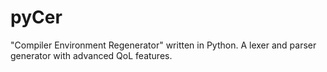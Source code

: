 # pyCer
"Compiler Environment Regenerator" written in Python. A lexer and parser generator with advanced QoL features.

